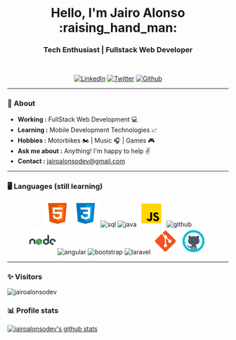 <h1 align="center"> Hello, I'm Jairo Alonso :raising_hand_man: </h1>

<h3 align="center">  Tech Enthusiast | Fullstack Web Developer </h3> <br>

<p align="center"> 
<a href="https://www.linkedin.com/in/jairoalonsodev/"><img alt="LinkedIn" src="https://img.shields.io/badge/-Jairo_Alonso-blue?style=flat-square&logo=Linkedin&logoColor=white&link=https://www.linkedin.com/in/jairoalonsodev/"></a>
<a href="https://twitter.com/jairoalonsodev"><img alt="Twitter" src="https://img.shields.io/badge/-jairoalonsodev-1ca0f1?style=flat-square&logo=twitter&logoColor=white&link=https://twitter.com/jairoalonsodev"></a>
<a href="https://github.com/jairoalonsodev"><img alt="Github" src="https://img.shields.io/badge/-jairoalonsodev-black?style=flat-square&logo=github&logoColor=white&link=https://github.com/jairoalonsodev"></a>
</p>

---------------------------------------------------------------------------------------------------------------------------------------------------------------------------------
### 🤔 About
-  **Working :**  FullStack Web Development :computer:
-  **Learning :** Mobile Development Technologies 📈
-  **Hobbies :** Motorbikes :motorcycle: | Music :headphones: | Games :video_game:
-  **Ask me about :** Anything! I'm happy to help :v:
-  **Contact :** jairoalonsodev@gmail.com

---------------------------------------------------------------------------------------------------------------------------------------------------------------------------------
### :desktop_computer: Languages (still learning)
<p align="center">
  <img style="margin: auto;" src="https://raw.githubusercontent.com/sachinverma53121/sachinverma53121/master/icons/html5.png" alt=html5 width="60" height="60"/> 
  <img style="margin: auto;" src="https://raw.githubusercontent.com/sachinverma53121/sachinverma53121/master/icons/css3.png" alt=css3 width="60" height="60"/>
  <img style="margin: auto;" src="https://imgs.search.brave.com/pWdT72k82a1p_dLgYcZJZZSQk3fhrTjqj8XmAGRDq9U/rs:fit:1200:1200:1/g:ce/aHR0cHM6Ly9sb2dv/ZG93bmxvYWQub3Jn/L3dwLWNvbnRlbnQv/dXBsb2Fkcy8yMDE2/LzEwL215c3FsLWxv/Z28tMS5wbmc" alt=sql width="80" height="60"/>
  <img style="margin: auto;" src="https://cdn-icons-png.flaticon.com/512/226/226777.png" alt=java width="60" height="60"/>
  <img style="margin: auto;" src="https://raw.githubusercontent.com/sachinverma53121/sachinverma53121/master/icons/js.png" alt=javascript width="60" height="60"/>
  <img style="margin: auto;"  src="https://imgs.search.brave.com/z_Pe1xwcs_5QAZpaCylq_fyoAYzMivpEGpyO6eo8Ji0/rs:fit:1200:1200:1/g:ce/aHR0cHM6Ly9sb2dv/cy1kb3dubG9hZC5j/b20vd3AtY29udGVu/dC91cGxvYWRzLzIw/MTYvMDkvUEhQX2xv/Z28ucG5n" alt=github width="80" height="60"/>
  <br>
  <img style="margin: auto;" src="https://raw.githubusercontent.com/sachinverma53121/sachinverma53121/master/icons/node.png" alt=nodejs width="60" height="60"/>
  <img style="margin: auto;" src="https://imgs.search.brave.com/YlS5VuWzZvKwp2RgiANLb12xGWHVnPPV6Id32uidwng/rs:fit:1200:1200:1/g:ce/aHR0cHM6Ly9jZG4u/ZnJlZWJpZXN1cHBs/eS5jb20vbG9nb3Mv/bGFyZ2UvMngvYW5n/dWxhci1pY29uLTEt/bG9nby1wbmctdHJh/bnNwYXJlbnQucG5n" alt=angular width="60" height="60"/>
  <img style="margin: auto;" src="https://imgs.search.brave.com/3LWweo1dZJaJhT_PmbhmpHMU-NVEL3cZHvv-amjuKKk/rs:fit:512:512:1/g:ce/aHR0cHM6Ly9jZG4u/aWNvbi1pY29ucy5j/b20vaWNvbnMyLzI0/MTUvUE5HLzUxMi9i/b290c3RyYXBfcGxh/aW5fbG9nb19pY29u/XzE0NjYxOS5wbmc" alt=bootstrap width="60" height="60"/>
  <img style="margin: auto;" src="https://imgs.search.brave.com/GyzdbjDKxhZxokLIu34lL9F_7aaXvqWA4AVflIhWgdE/rs:fit:512:512:1/g:ce/aHR0cHM6Ly9jZG4u/aWNvbi1pY29ucy5j/b20vaWNvbnMyLzI0/MTUvUE5HLzUxMi9s/YXJhdmVsX3BsYWlu/X3dvcmRtYXJrX2xv/Z29faWNvbl8xNDY0/MzkucG5n" alt=laravel width="60" height="60"/>
  <img style="margin: auto;" src="https://raw.githubusercontent.com/sachinverma53121/sachinverma53121/master/icons/git.png" alt=git width="60" height="60"/>
  <img style="margin: auto;" src="https://raw.githubusercontent.com/sachinverma53121/sachinverma53121/master/icons/github.png" alt=github width="60" height="60"/>
 
</p>

---------------------------------------------------------------------------------------------------------------------------------------------------------------------------------
### ✨ Visitors 

<p align="left"> <img src="https://komarev.com/ghpvc/?username=jairoalonsodev" alt="jairoalonsodev" /> </p>

### 📊 Profile stats

[![jairoalonsodev's github stats](https://github-readme-stats.vercel.app/api?username=jairoalonsodev&show_icons=true&title_color=fff&icon_color=79ff97&text_color=9f9f9f&bg_color=151515)](https://github.com/jairoalonsodev/github-readme-stats)


